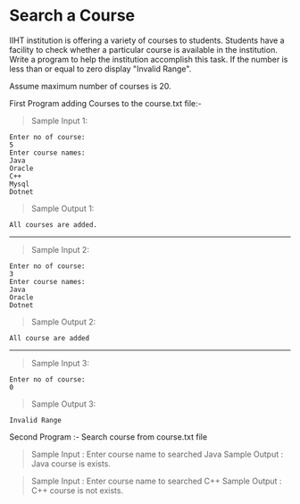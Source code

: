 # Search a Course

IIHT institution is offering a variety of courses to students. Students have a facility to check whether a particular course is available in the institution. Write a program to help the institution accomplish this task. If the number is less than or equal to zero display "Invalid Range".

Assume maximum number of courses is 20.

First Program adding Courses to the course.txt file:-
> Sample Input 1:

    Enter no of course:
    5
    Enter course names:
    Java
    Oracle
    C++
    Mysql
    Dotnet
   

> Sample Output 1:

    All courses are added.

--- 

> Sample Input 2: 

    Enter no of course:
    3
    Enter course names:
    Java
    Oracle
    Dotnet
  

> Sample Output 2:

    All course are added
---

> Sample Input 3:

    Enter no of course:
    0

> Sample Output 3:

    Invalid Range

Second Program :-  Search course from course.txt file

>Sample Input : 
	Enter course name to searched 
		Java
>Sample Output : 
	Java course is exists.

>Sample Input : 
	Enter course name to searched 
		C++
>Sample Output : 
	C++ course is not exists.
